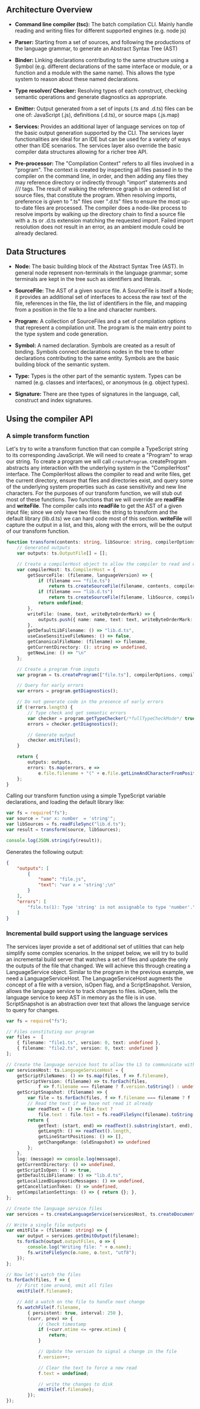 ## Architecture Overview


* **Command line compiler (tsc):** The batch compilation CLI. Mainly handle reading and writing files for different supported engines (e.g. node js)

* **Parser:** Starting from a set of sources, and following the productions of the language grammar, to generate an Abstract Syntax Tree (AST)

* **Binder:** Linking declarations contributing to the same structure using a Symbol (e.g. different declarations of the same interface or module, or a function and a module with the same name). This allows the type system to reason about these named declarations. 

* **Type resolver/ Checker:** Resolving types of each construct, checking semantic operations and generate diagnostics as appropriate.

* **Emitter:** Output generated from a set of inputs (.ts and .d.ts) files can be one of: JavaScript (.js), definitions (.d.ts), or source maps (.js.map)

* **Services:** Provides an additional layer of language services on top of the basic output generation supported by the CLI. The services layer functionalities are ideal for an IDE but can be used for a variety of ways other than IDE scenarios. The services layer also override the basic compiler data structures allowing for a richer tree API.

* **Pre-processor:** The "Compilation Context" refers to all files involved in a "program". The context is created by inspecting all files passed in to the compiler on the command line, in order, and then adding any files they may reference directory or indirectly through "import" statements and /// <references > tags.
The result of walking the reference graph is an ordered list of source files, that constitute the program.
When resolving imports, preference is given to ".ts" files over ".d.ts" files to ensure the most up-to-date files are processed.
The compiler does a node-like process to resolve imports by walking up the directory chain to find a source file with a .ts or .d.ts extension matching the requested import.
Failed import resolution does not result in an error, as an ambient module could be already declared.

## Data Structures

* **Node:** The basic building block of the Abstract Syntax Tree (AST). In general node represent non-terminals in the language grammar; some terminals are kept in the tree such as identifiers and literals.

* **SourceFile:** The AST of a given source file. A SourceFile is itself a Node; it provides an additional set of interfaces to access the raw text of the file, references in the file, the list of identifiers in the file, and mapping from a position in the file to a line and character numbers.

* **Program:** A collection of SourceFiles and a set of compilation options that represent a compilation unit. The program is the main entry point to the type system and code generation. 

* **Symbol:** A named declaration. Symbols are created as a result of binding. Symbols connect declarations nodes in the tree to other declarations contributing to the same entity. Symbols are the basic building block of the semantic system. 

* **Type:** Types is the other part of the semantic system. Types can be named (e.g. classes and interfaces), or anonymous (e.g. object types). 

* **Signature:** There are thee types of signatures in the language, call, construct and index signatures.

## Using the compiler API

### A simple transform function

Let's try to write a transform function that can compile a TypeScript string to its corresponding JavaScript. We will need to create a "Program" to wrap our string. To create a program we will call ```createProgram```. createProgram abstracts any interaction with the underlying system in the "CompilerHost" interface. The CompilerHost allows the compiler to read and write files, get the current directory, ensure that files and directories exist, and query some of the underlying system properties such as case sensitivity and new line characters. For the purposes of our transform function, we will stub out most of these functions. Two functions that we will override are **readFile** and **writeFile**. The compiler calls into **readFile** to get the AST of a given input file; since we only have two files: the string to transform and the default library (lib.d.ts) we can hard code most of this section. **writeFile** will capture the output in a list, and this, along with the errors, will be the output of our transform function.

```TypeScript
function transform(contents: string, libSource: string, compilerOptions: ts.CompilerOptions = { }) {
    // Generated outputs
    var outputs: ts.OutputFile[] = [];

    // Create a compilerHost object to allow the compiler to read and write files
    var compilerHost: ts.CompilerHost = {
        getSourceFile: (filename, languageVersion) => {
            if (filename === "file.ts") 
				return ts.createSourceFile(filename, contents, compilerOptions.target, /*version:*/ "0");
            if (filename === "lib.d.ts") 
				return ts.createSourceFile(filename, libSource, compilerOptions.target, /*version:*/ "0");
            return undefined;
        },
        writeFile: (name, text, writeByteOrderMark) => { 
			outputs.push({ name: name, text: text, writeByteOrderMark: writeByteOrderMark });
		},
        getDefaultLibFilename: () => "lib.d.ts",
        useCaseSensitiveFileNames: () => false,
        getCanonicalFileName: (filename) => filename,
        getCurrentDirectory: (): string => undefined,
        getNewLine: () => "\n"
    };

    // Create a program from inputs
    var program = ts.createProgram(["file.ts"], compilerOptions, compilerHost);

    // Query for early errors
    var errors = program.getDiagnostics();

    // Do not generate code in the presence of early errors
    if (!errors.length) {
        // Type check and get semantic errors
        var checker = program.getTypeChecker(/*fullTypeCheckMode*/ true);
        errors = checker.getDiagnostics();

        // Generate output
        checker.emitFiles();
    }

    return {
        outputs: outputs,
        errors: ts.map(errors, e => 
			e.file.filename + "(" + e.file.getLineAndCharacterFromPosition(e.start).line + "): "  + e.messageText)
    };
}
```

Calling our transform function using a simple TypeScript variable declarations, and loading the default library like:

```TypeScript
var fs = require("fs");
var source = "var x: number  = 'string'";
var libSources = fs.readFileSync("lib.d.ts");
var result = transform(source, libSources);

console.log(JSON.stringify(result));

```

Generates the following output:

```JSON
{
    "outputs": [
        {
            "name": "file.js",
            "text": "var x = 'string';\n"
        }
    ],
    "errors": [
        "file.ts(1): Type 'string' is not assignable to type 'number'."
    ]
}
```


### Incremental build support using the language services

The services layer provide a set of additional set of utilities that can help simplify some complex scenarios. In the snippet below, we will try to build an incremental build server that watches a set of files and update the only the outputs of the file that changed.
We will achieve this through creating a LanguageService object. Similar to the program in the previous example, we need a LanguageServiceHost. The LanguageServiceHost augments the concept of a file with a version, isOpen flag, and a ScriptSnapshot. Version, allows the language service to track changes to files. isOpen, tells the language service to keep AST in memory as the file is in use. ScriptSnapshot is an abstraction over text that allows the language service to query for changes.

```TypeScript
var fs = require("fs");

// Files constituting our program
var files =  [
    { filename: "file1.ts", version: 0, text: undefined },
    { filename: "file2.ts", version: 0, text: undefined }
];

// Create the language service host to allow the LS to communicate with the host
var servicesHost: ts.LanguageServiceHost = {
    getScriptFileNames: () => ts.map(files, f => f.filename),
    getScriptVersion: (filename) => ts.forEach(files, 
            f => f.filename === filename ? f.version.toString() : undefined),
    getScriptSnapshot: (filename) => {
        var file = ts.forEach(files, f => f.filename === filename ? f : undefined);
        // Read the text if we have not read it already
        var readText = () => file.text ? 
            file.text : file.text = fs.readFileSync(filename).toString();
        return {
            getText: (start, end) => readText().substring(start, end),
            getLength: () => readText().length,
            getLineStartPositions: () => [],
            getChangeRange: (oldSnapshot) => undefined
        };
    },
    log: (message) => console.log(message),
    getCurrentDirectory: () => undefined,
    getScriptIsOpen: () => true,
    getDefaultLibFilename: () => "lib.d.ts",
    getLocalizedDiagnosticMessages: () => undefined,
    getCancellationToken: () => undefined,
    getCompilationSettings: () => { return {}; },
};

// Create the language service files
var services = ts.createLanguageService(servicesHost, ts.createDocumentRegistry())

// Write a single file outputs
var emitFile = (filename: string) => {
    var output = services.getEmitOutput(filename);
    ts.forEach(output.outputFiles, o => {
        console.log("Writing file: " + o.name);
        fs.writeFileSync(o.name, o.text, "utf8");
    });
};

// Now let's watch the files
ts.forEach(files, f => {
    // First time around, emit all files
    emitFile(f.filename);

    // Add a watch on the file to handle next change
    fs.watchFile(f.filename, 
        { persistent: true, interval: 250 }, 
        (curr, prev) => {
            // Check timestamp
            if (+curr.mtime <= +prev.mtime) {
                return;
            }

            // Update the version to signal a change in the file
            f.version++;

            // Clear the text to force a new read
            f.text = undefined;

            // write the changes to disk
            emitFile(f.filename);
        });
});
```